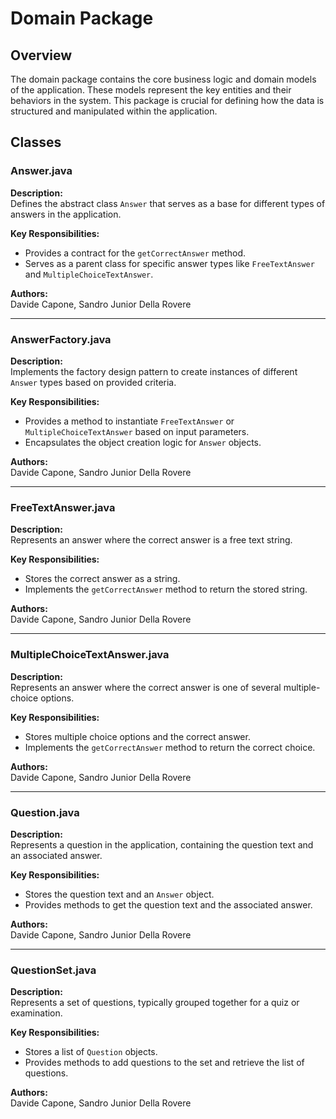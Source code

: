 # Domain Package

## Overview

The domain package contains the core business logic and domain models of the application. These models represent the key entities and their behaviors in the system. This package is crucial for defining how the data is structured and manipulated within the application.

## Classes

### Answer.java

**Description:**  
Defines the abstract class `Answer` that serves as a base for different types of answers in the application.

**Key Responsibilities:**
- Provides a contract for the `getCorrectAnswer` method.
- Serves as a parent class for specific answer types like `FreeTextAnswer` and `MultipleChoiceTextAnswer`.

**Authors:**  
Davide Capone, Sandro Junior Della Rovere

---

### AnswerFactory.java

**Description:**  
Implements the factory design pattern to create instances of different `Answer` types based on provided criteria.

**Key Responsibilities:**
- Provides a method to instantiate `FreeTextAnswer` or `MultipleChoiceTextAnswer` based on input parameters.
- Encapsulates the object creation logic for `Answer` objects.

**Authors:**  
Davide Capone, Sandro Junior Della Rovere

---

### FreeTextAnswer.java

**Description:**  
Represents an answer where the correct answer is a free text string.

**Key Responsibilities:**
- Stores the correct answer as a string.
- Implements the `getCorrectAnswer` method to return the stored string.

**Authors:**  
Davide Capone, Sandro Junior Della Rovere

---

### MultipleChoiceTextAnswer.java

**Description:**  
Represents an answer where the correct answer is one of several multiple-choice options.

**Key Responsibilities:**
- Stores multiple choice options and the correct answer.
- Implements the `getCorrectAnswer` method to return the correct choice.

**Authors:**  
Davide Capone, Sandro Junior Della Rovere

---

### Question.java

**Description:**  
Represents a question in the application, containing the question text and an associated answer.

**Key Responsibilities:**
- Stores the question text and an `Answer` object.
- Provides methods to get the question text and the associated answer.

**Authors:**  
Davide Capone, Sandro Junior Della Rovere

---

### QuestionSet.java

**Description:**  
Represents a set of questions, typically grouped together for a quiz or examination.

**Key Responsibilities:**
- Stores a list of `Question` objects.
- Provides methods to add questions to the set and retrieve the list of questions.

**Authors:**  
Davide Capone, Sandro Junior Della Rovere